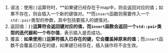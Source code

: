 1. 语法：使用`[]`运算符时，**如果键已经存在于map中，则会返回对应的值；如果不存在，则会插入一个新的键值对。**而`insert`函数则需要传入一个`std::pair`类型的参数，其中包括要插入的键值对。
2. 返回值：**`[]`运算符会返回键对应的值，而`insert`函数会返回一个`std::pair`类型的迭代器和一个布尔值**，表示插入是否成功。
3. 覆盖：**如果使用`[]`运算符插入已存在的键，它会覆盖掉原来的值**；而`insert`函数不会覆盖已存在的键，如果键已经存在，插入操作将不会生效。

